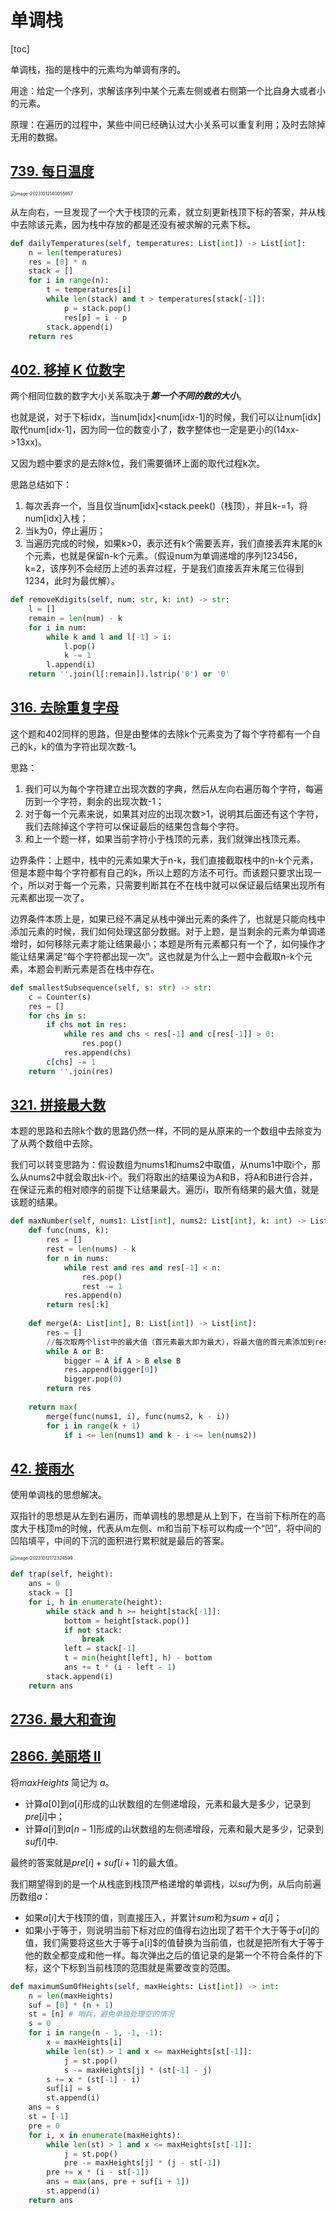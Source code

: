 # 单调栈

[toc]

单调栈，指的是栈中的元素均为单调有序的。

用途：给定一个序列，求解该序列中某个元素左侧或者右侧第一个比自身大或者小的元素。

原理：在遍历的过程中，某些中间已经确认过大小关系可以重复利用；及时去除掉无用的数据。 

## [739. 每日温度](https://leetcode.cn/problems/daily-temperatures)

<img src="./assets/image-20231012140055857.png" alt="image-20231012140055857" style="zoom:50%;" />

从左向右，一旦发现了一个大于栈顶的元素，就立刻更新栈顶下标的答案，并从栈中去除该元素，因为栈中存放的都是还没有被求解的元素下标。

```python
def dailyTemperatures(self, temperatures: List[int]) -> List[int]:
    n = len(temperatures)
    res = [0] * n
    stack = []
    for i in range(n):
        t = temperatures[i]
        while len(stack) and t > temperatures[stack[-1]]:
            p = stack.pop()
            res[p] = i - p
        stack.append(i)
    return res
```



## [402. 移掉 K 位数字](https://leetcode.cn/problems/remove-k-digits)

两个相同位数的数字大小关系取决于***第一个不同的数的大小***。

也就是说，对于下标idx，当num[idx]<num[idx-1]的时候，我们可以让num[idx]取代num[idx-1]，因为同一位的数变小了，数字整体也一定是更小的(14xx->13xx)。

又因为题中要求的是去除k位，我们需要循环上面的取代过程k次。

思路总结如下：

1. 每次丢弃一个，当且仅当num[idx]<stack.peek()（栈顶），并且k-=1，将num[idx]入栈；
2. 当k为0，停止遍历；
3. 当遍历完成的时候，如果k>0，表示还有k个需要丢弃，我们直接丢弃末尾的k个元素，也就是保留n-k个元素。（假设num为单调递增的序列123456，k=2，该序列不会经历上述的丢弃过程，于是我们直接丢弃末尾三位得到1234，此时为最优解）。

```python
def removeKdigits(self, num: str, k: int) -> str:
    l = []
    remain = len(num) - k
    for i in num:
        while k and l and l[-1] > i:
            l.pop()
            k -= 1
        l.append(i)
    return ''.join(l[:remain]).lstrip('0') or '0'
```

## [316. 去除重复字母](https://leetcode.cn/problems/remove-duplicate-letters)

这个题和402同样的思路，但是由整体的去除k个元素变为了每个字符都有一个自己的k，k的值为字符出现次数-1。

思路：

1. 我们可以为每个字符建立出现次数的字典，然后从左向右遍历每个字符，每遍历到一个字符，剩余的出现次数-1；
2. 对于每一个元素来说，如果其对应的出现次数>1，说明其后面还有这个字符，我们去除掉这个字符可以保证最后的结果包含每个字符。
3. 和上一个题一样，如果当前字符小于栈顶的元素，我们就弹出栈顶元素。

边界条件：上题中，栈中的元素如果大于n-k，我们直接截取栈中的n-k个元素，但是本题中每个字符都有自己的k，所以上题的方法不可行。而该题只要求出现一个，所以对于每一个元素，只需要判断其在不在栈中就可以保证最后结果出现所有元素都出现一次了。

边界条件本质上是，如果已经不满足从栈中弹出元素的条件了，也就是只能向栈中添加元素的时候，我们如何处理这部分数据。对于上题，是当剩余的元素为单调递增时，如何移除元素才能让结果最小；本题是所有元素都只有一个了，如何操作才能让结果满足“每个字符都出现一次”。这也就是为什么上一题中会截取n-k个元素，本题会判断元素是否在栈中存在。

```python
def smallestSubsequence(self, s: str) -> str:
    c = Counter(s)
    res = []
    for chs in s:
        if chs not in res:
            while res and chs < res[-1] and c[res[-1]] > 0:
                res.pop()
            res.append(chs)
        c[chs] -= 1
    return ''.join(res)
```

## [321. 拼接最大数](https://leetcode.cn/problems/create-maximum-number/)

本题的思路和去除k个数的思路仍然一样，不同的是从原来的一个数组中去除变为了从两个数组中去除。

我们可以转变思路为：假设数组为nums1和nums2中取值，从nums1中取i个，那么从nums2中就会取出k-i个。我们将取出的结果设为A和B，将A和B进行合并，在保证元素的相对顺序的前提下让结果最大。遍历i，取所有结果的最大值，就是该题的结果。

```python
def maxNumber(self, nums1: List[int], nums2: List[int], k: int) -> List[int]:
    def func(nums, k):
        res = []
        rest = len(nums) - k
        for n in nums:
            while rest and res and res[-1] < n:
                res.pop()
                rest -= 1
            res.append(n)
        return res[:k]
    
    def merge(A: List[int], B: List[int]) -> List[int]:
        res = []
        //每次取两个list中的最大值（首元素最大即为最大），将最大值的首元素添加到res中，直到两个list均为空。
        while A or B:
            bigger = A if A > B else B
            res.append(bigger[0])
            bigger.pop(0)
        return res
    
    return max(
        merge(func(nums1, i), func(nums2, k - i)) 
        for i in range(k + 1) 
        	if i <= len(nums1) and k - i <= len(nums2))
```

## [42. 接雨水](https://leetcode.cn/problems/trapping-rain-water)

使用单调栈的思想解决。

双指针的思想是从左到右遍历，而单调栈的思想是从上到下，在当前下标所在的高度大于栈顶m的时候，代表从m左侧、m和当前下标可以构成一个“凹”，将中间的凹陷填平，中间的下沉的面积进行累积就是最后的答案。

<img src="./assets/image-20231012172324599.png" alt="image-20231012172324599" style="zoom:50%;" />

```python
def trap(self, height):
    ans = 0
    stack = []
    for i, h in enumerate(height):
        while stack and h >= height[stack[-1]]:
            bottom = height[stack.pop()]
            if not stack:
                break
            left = stack[-1]
            t = min(height[left], h) - bottom
            ans += t * (i - left - 1)
        stack.append(i)
    return ans
```



## [2736. 最大和查询](https://leetcode.cn/problems/maximum-sum-queries/)





## [2866. 美丽塔 II](https://leetcode.cn/problems/beautiful-towers-ii/)

将*maxHeights* 简记为 *a*。

- 计算$a[0]$到$a[i]$形成的山状数组的左侧递增段，元素和最大是多少，记录到$pre[i]$中；
- 计算$a[i]$到$a[n-1]$形成的山状数组的左侧递增段，元素和最大是多少，记录到$suf[i]$中.

最终的答案就是$pre[i]+suf[i+1]$的最大值。

我们期望得到的是一个从栈底到栈顶严格递增的单调栈，以$suf$为例，从后向前遍历数组$a$：

- 如果$a[i]$大于栈顶的值，则直接压入，并累计$sum$和为$sum+a[i]$；
- 如果小于等于，则说明当前下标对应的值得右边出现了若干个大于等于$a[i]$的值，我们需要将这些大于等于a[i]$的值替换为当前值，也就是把所有大于等于他的数全都变成和他一样。每次弹出之后的值记录的是第一个不符合条件的下标，这个下标到当前栈顶的范围就是需要改变的范围。

```python
def maximumSumOfHeights(self, maxHeights: List[int]) -> int:
    n = len(maxHeights)
    suf = [0] * (n + 1)
    st = [n] # 哨兵，避免单独处理空的情况
    s = 0
    for i in range(n - 1, -1, -1):
        x = maxHeights[i]
        while len(st) > 1 and x <= maxHeights[st[-1]]:
            j = st.pop()
            s -= maxHeights[j] * (st[-1] - j)
        s += x * (st[-1] - i)
        suf[i] = s
        st.append(i)
    ans = s
    st = [-1]
    pre = 0
    for i, x in enumerate(maxHeights):
        while len(st) > 1 and x <= maxHeights[st[-1]]:
            j = st.pop()
            pre -= maxHeights[j] * (j - st[-1])
        pre += x * (i - st[-1])
        ans = max(ans, pre + suf[i + 1])
        st.append(i)
    return ans
```

